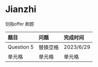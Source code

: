 # Jianzhi
剑指offer 刷题

| 题目 | 问题 | 完成时间 |
| :-----| :---- | :---- |
| Question 5 | 替换空格 | 2023/6/29 |
| 单元格 | 单元格 | 单元格 |
